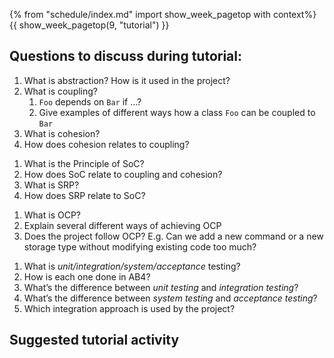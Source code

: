 {% from "schedule/index.md" import show_week_pagetop with context%}
{{ show_week_pagetop(9, "tutorial") }}

## Questions to discuss during tutorial:

<panel header="{{icon_Q }} Question set 1">
<question>

1. What is abstraction? How is it used in the project?
1. What is coupling?
   1. `Foo` depends on `Bar` if …?
   1. Give examples of different ways how a class `Foo` can be coupled to `Bar`
1. What is cohesion?
1. How does cohesion relates to coupling?

</question>
</panel>


<panel header="{{icon_Q }} Question set 2">
<question>

1. What is the Principle of SoC?
1. How does SoC relate to coupling and cohesion?
1. What is SRP?
1. How does SRP relate to SoC?

</question>
</panel>

<panel header="{{icon_Q }} Question set 3">
<question>

1. What is OCP?
1. Explain several different ways of achieving OCP
1. Does the project follow OCP? E.g. Can we add a new command or a new storage type without modifying existing code too much?

</question>
</panel>


<panel header="{{icon_Q }} Question set 4">
<question>

1. What is _unit/integration/system/acceptance_ testing?
1. How is each one done in AB4?
1. What’s the difference between _unit testing_ and _integration testing_?
1. What’s the difference between _system testing_ and _acceptance testing_?
1. Which integration approach is used by the project?

</question>
</panel>




## Suggested tutorial activity

<include src="../../book/modeling/modelingStructures/classDiagramsBasic/q-essay-explainClassDiagram.md" />

<include src="../../book/uml/classDiagrams/combine/basic/q-essay-objectDiagramsForClassDiagram.md" />

 